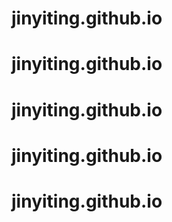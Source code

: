 # jinyiting.github.io
# jinyiting.github.io
# jinyiting.github.io
# jinyiting.github.io
# jinyiting.github.io
